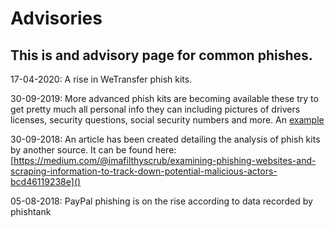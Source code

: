 Advisories
===

This is and advisory page for common phishes.
---

17-04-2020: A rise in WeTransfer phish kits.

30-09-2019: More advanced phish kits are becoming available these try to get pretty much all personal info they can including pictures of drivers licenses, security questions, social security numbers and more. An [example](kits/PayPal/9987917f50299c03bd25d68e4dcbe5b905b3ef5c6e4456b2ca9ce8588e43988a/update-info.zip.gpg)

30-09-2018: An article has been created detailing the analysis of phish kits by another source. It can be found here: [https://medium.com/@imafilthyscrub/examining-phishing-websites-and-scraping-information-to-track-down-potential-malicious-actors-bcd46119238e]()

05-08-2018: PayPal phishing is on the rise according to data recorded by phishtank
